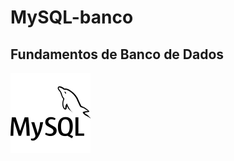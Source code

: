 # MySQL-banco
<h2> Fundamentos de Banco de Dados </h2>
<img src = "https://github.com/JacobLeoPereira1910/MySQL-banco/blob/master/imagens/iconfinder_mysql_4691303.png">
